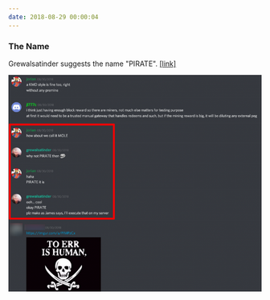```yaml
---
date: 2018-08-29 00:00:04
---
```


### The Name

Grewalsatinder suggests the name "PIRATE". [[link]](https://discordapp.com/channels/412898016371015680/455851625915875338/484376223745572864)

[![The Name](assets/img/posts/Name-768x657.png)](assets/img/posts/Name-768x657.png)


